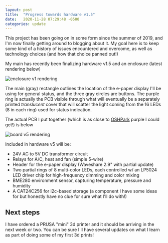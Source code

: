 ```yaml
---
layout: post
title:  "Progress towards hardware v1.5"
date:   2020-11-28 07:29:48 -0500
categories: update
---
```


This project has been going on in some form since the summer of 2019, and I'm
now finally getting around to blogging about it.  My goal here is to
keep some kind of a history of issues encountered and overcome, as well as
technology choices (and how that choice panned out!)

My main has recently been finalizing hardware v1.5 and an enclosure (latest
rendering below)

![enclosure v1 rendering](/frosti/images/enclosure_v1.png)

The main (gray) rectangle outlines the location of the e-paper display I'll
be using for general status, and the three gray circles are buttons.  The
purple ring is actually the PCB visible through what will eventually be
a separately printed *translucent* cover that will scatter the light coming
from the 16 LEDs (8 in each ring) used for status indication.

The actual PCB I put together (which is as close to [OSHPark](http://oshpark.com)
purple I could get!) is below

![board v5 rendering](/frosti/images/board_v5.png)

Included in hardware v5 will be:

* 24V AC to 5V DC transformer circuit
* Relays for A/C, heat and fan (simple 5-wire)
* Header for the e-paper display (Waveshare 2.9" with partial update)
* Two partial rings of 8 multi-color LEDs, each controlled w/ an LP5024
  LED driver chip for high-frequency dimming and color mixing
* BME280 environment sensor, capturing temperature, pressure and humidity
* A CAT24C256 for i2c-based storage (a component I have some ideas for
  but honestly have no clue for sure what I'll do with!)

## Next steps

I have ordered a PRUSA "mini" 3d printer and it should be arriving in the
next week or two.  You can be sure I'll have several updates on what I learn
as part of doing some of my first 3d prints!
